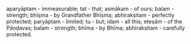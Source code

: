 aparyāptam - immeasurable; tat - that; asmākam - of ours; balam - strength; bhīṣma - by Grandfather Bhīṣma; abhirakṣitam - perfectly protected; paryāptam - limited; tu - but; idam - all this; eteṣām - of the Pāṇḍavas; balam - strength; bhīma - by Bhīma; abhirakṣitam - carefully protected.